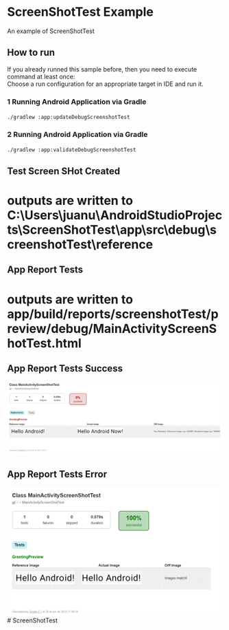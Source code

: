 # ScreenShotTest Example

An example of ScreenShotTest

## How to run

If you already runned this sample before, then you need to execute command at least once:  
Choose a run configuration for an appropriate target in IDE and run it.

### 1 Running Android Application via Gradle
`./gradlew :app:updateDebugScreenshotTest`

### 2 Running Android Application via Gradle
`./gradlew :app:validateDebugScreenshotTest`

## Test Screen SHot Created
# outputs are written to C:\Users\juanu\AndroidStudioProjects\ScreenShotTest\app\src\debug\screenshotTest\reference

## App Report Tests
# outputs are written to app/build/reports/screenshotTest/preview/debug/MainActivityScreenShotTest.html

## App Report Tests Success
![report_error.png](screenshots/report_error.png)

## App Report Tests Error
![report_success.png](screenshots/report_success.png)#   S c r e e n S h o t T e s t 
 
 
